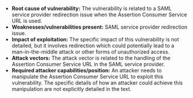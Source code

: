 - **Root cause of vulnerability:** The vulnerability is related to a SAML service provider redirection issue when the Assertion Consumer Service URL is used.
- **Weaknesses/vulnerabilities present:** SAML service provider redirection issue.
- **Impact of exploitation:** The specific impact of this vulnerability is not detailed, but it involves redirection which could potentially lead to a man-in-the-middle attack or other forms of unauthorized access.
- **Attack vectors:** The attack vector is related to the handling of the Assertion Consumer Service URL in the SAML service provider.
- **Required attacker capabilities/position:** An attacker needs to manipulate the Assertion Consumer Service URL to exploit this vulnerability. The specific details of how an attacker could achieve this manipulation are not explicitly detailed in the text.
